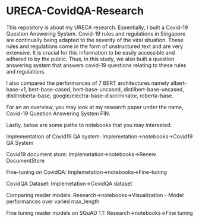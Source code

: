 # URECA-CovidQA-Research
This repository is about my URECA research. Essentially, I built a Covid-19 Question Answering System. Covid-19 rules and regulations in Singapore are continually being adapted to the severity of the viral situation. These rules and regulations come in the form of unstructured text and are very extensive. It is crucial for this information to be easily accessible and adhered to by the public. Thus, in this study, we also built a question answering system that answers covid-19 questions relating to these rules and regulations. 

I also compared the performances of 7 BERT architectures namely albert-base-v1, bert-base-cased, bert-base-uncased, distilbert-base-uncased, distilroberta-base, google/electra-base-discriminator, roberta-base. 

For an an overview, you may look at my research paper under the name, Covid-19 Question Answering System FIN. 

Lastly, below are some paths to notebooks that you may interested:

Implementation of Covid19 QA system: Implemetation->notebooks->Covid19 QA System

Covid19 document store: Implemetation->notebooks->Renew DocumentStore

Fine-tuning on CovidQA: Implemetation->notebooks->Fine-tuning

CovidQA Dataset: Implemetation->CovidQA dataset

Comparing reader models: Research->notebooks->Visualization - Model performances over varied max_length

Fine tuning reader models on SQuAD 1.1: Research->notebooks->Fine tuning
